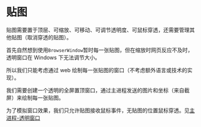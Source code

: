 # 贴图

贴图需要置于顶层、可缩放、可移动、可调节透明度、可鼠标穿透，还需要管理其他贴图（取消穿透的贴图）。

首先自然想到使用`BrowserWindow`暂时每一张贴图，但在缩放时网页反应不及时，透明窗口在 Windows 下无法调节大小。

所以我们只能考虑通过 web 绘制每一张贴图的窗口（不考虑额外语言或技术的实现）。

我们需要创建一个透明的全屏置顶窗口，通过主进程发送的图片和坐标（来自截屏）来绘制每一张贴图。

为了模拟窗口效果，我们只允许贴图接收鼠标事件，无贴图的位置鼠标穿透。见[主进程-透明窗口](main.md#透明窗口)
